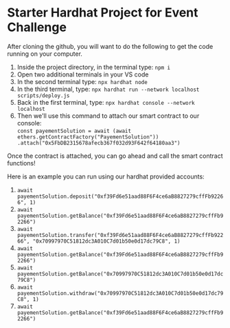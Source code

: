 # Starter Hardhat Project for Event Challenge

After cloning the github, you will want to do the following to get the code running on your computer.

1. Inside the project directory, in the terminal type: `npm i`
2. Open two additional terminals in your VS code
3. In the second terminal type: `npx hardhat node`
4. In the third terminal, type: `npx hardhat run --network localhost scripts/deploy.js`
5. Back in the first terminal, type: `npx hardhat console --network localhost`
6. Then we'll use this command to attach our smart contract to our console:</br>
   `const payementSolution = await (await ethers.getContractFactory("PayementSolution"))
   .attach("0x5FbDB2315678afecb367f032d93F642f64180aa3")`
   
Once the contract is attached, you can go ahead and call the smart contract functions!

Here is an example you can run using our hardhat provided accounts:

  1. `await payementSolution.deposit("0xf39Fd6e51aad88F6F4ce6aB8827279cffFb92266", 1)`
  2. `await payementSolution.getBalance("0xf39Fd6e51aad88F6F4ce6aB8827279cffFb92266")`
  3. `await payementSolution.transfer("0xf39Fd6e51aad88F6F4ce6aB8827279cffFb92266", "0x70997970C51812dc3A010C7d01b50e0d17dc79C8", 1)`
  4. `await payementSolution.getBalance("0xf39Fd6e51aad88F6F4ce6aB8827279cffFb92266")`
  5. `await payementSolution.getBalance("0x70997970C51812dc3A010C7d01b50e0d17dc79C8")`
  6. `await payementSolution.withdraw("0x70997970C51812dc3A010C7d01b50e0d17dc79C8", 1)`
  7. `await payementSolution.getBalance("0xf39Fd6e51aad88F6F4ce6aB8827279cffFb92266")`
